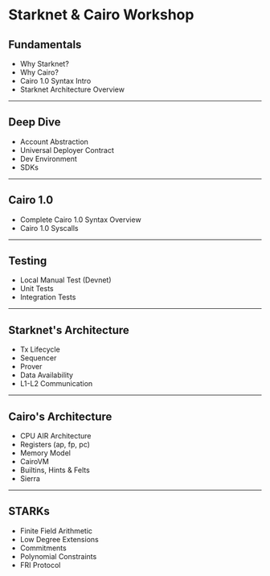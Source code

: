 # Starknet & Cairo Workshop

## Fundamentals

- Why Starknet?
- Why Cairo?
- Cairo 1.0 Syntax Intro
- Starknet Architecture Overview

---

## Deep Dive

- Account Abstraction
- Universal Deployer Contract
- Dev Environment
- SDKs

---

## Cairo 1.0

- Complete Cairo 1.0 Syntax Overview
- Cairo 1.0 Syscalls

---

## Testing

- Local Manual Test (Devnet)
- Unit Tests
- Integration Tests

---

## Starknet's Architecture

- Tx Lifecycle
- Sequencer
- Prover
- Data Availability
- L1-L2 Communication

---

## Cairo's Architecture

- CPU AIR Architecture
- Registers (ap, fp, pc)
- Memory Model
- CairoVM
- Builtins, Hints & Felts
- Sierra

---

## STARKs

- Finite Field Arithmetic
- Low Degree Extensions
- Commitments
- Polynomial Constraints
- FRI Protocol